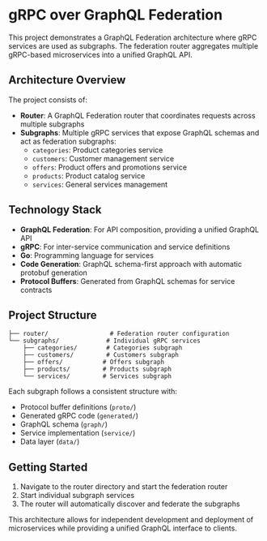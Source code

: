 # gRPC over GraphQL Federation

This project demonstrates a GraphQL Federation architecture where gRPC services are used as subgraphs. The federation router aggregates multiple gRPC-based microservices into a unified GraphQL API.

## Architecture Overview

The project consists of:

- **Router**: A GraphQL Federation router that coordinates requests across multiple subgraphs
- **Subgraphs**: Multiple gRPC services that expose GraphQL schemas and act as federation subgraphs:
  - `categories`: Product categories service
  - `customers`: Customer management service
  - `offers`: Product offers and promotions service
  - `products`: Product catalog service
  - `services`: General services management

## Technology Stack

- **GraphQL Federation**: For API composition, providing a unified GraphQL API
- **gRPC**: For inter-service communication and service definitions
- **Go**: Programming language for services
- **Code Generation**: GraphQL schema-first approach with automatic protobuf generation
- **Protocol Buffers**: Generated from GraphQL schemas for service contracts

## Project Structure

```
├── router/                 # Federation router configuration
└── subgraphs/             # Individual gRPC services
    ├── categories/        # Categories subgraph
    ├── customers/         # Customers subgraph
    ├── offers/           # Offers subgraph
    ├── products/         # Products subgraph
    └── services/         # Services subgraph
```

Each subgraph follows a consistent structure with:

- Protocol buffer definitions (`proto/`)
- Generated gRPC code (`generated/`)
- GraphQL schema (`graph/`)
- Service implementation (`service/`)
- Data layer (`data/`)

## Getting Started

1. Navigate to the router directory and start the federation router
2. Start individual subgraph services
3. The router will automatically discover and federate the subgraphs

This architecture allows for independent development and deployment of microservices while providing a unified GraphQL interface to clients.
